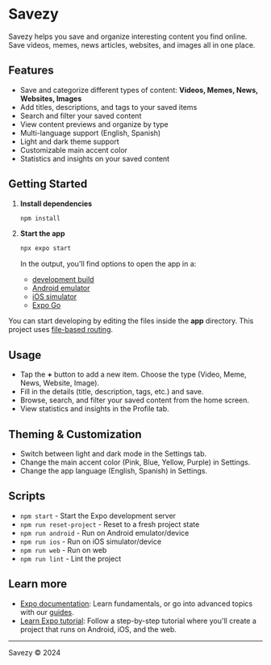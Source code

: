 # Savezy

Savezy helps you save and organize interesting content you find online. Save videos, memes, news articles, websites, and images all in one place.

## Features

- Save and categorize different types of content: **Videos, Memes, News, Websites, Images**
- Add titles, descriptions, and tags to your saved items
- Search and filter your saved content
- View content previews and organize by type
- Multi-language support (English, Spanish)
- Light and dark theme support
- Customizable main accent color
- Statistics and insights on your saved content

## Getting Started

1. **Install dependencies**

   ```bash
   npm install
   ```

2. **Start the app**

   ```bash
   npx expo start
   ```

   In the output, you'll find options to open the app in a:

   - [development build](https://docs.expo.dev/develop/development-builds/introduction/)
   - [Android emulator](https://docs.expo.dev/workflow/android-studio-emulator/)
   - [iOS simulator](https://docs.expo.dev/workflow/ios-simulator/)
   - [Expo Go](https://expo.dev/go)

You can start developing by editing the files inside the **app** directory. This project uses [file-based routing](https://docs.expo.dev/router/introduction/).

## Usage

- Tap the **+** button to add a new item. Choose the type (Video, Meme, News, Website, Image).
- Fill in the details (title, description, tags, etc.) and save.
- Browse, search, and filter your saved content from the home screen.
- View statistics and insights in the Profile tab.

## Theming & Customization

- Switch between light and dark mode in the Settings tab.
- Change the main accent color (Pink, Blue, Yellow, Purple) in Settings.
- Change the app language (English, Spanish) in Settings.

## Scripts

- `npm start` - Start the Expo development server
- `npm run reset-project` - Reset to a fresh project state
- `npm run android` - Run on Android emulator/device
- `npm run ios` - Run on iOS simulator/device
- `npm run web` - Run on web
- `npm run lint` - Lint the project

## Learn more

- [Expo documentation](https://docs.expo.dev/): Learn fundamentals, or go into advanced topics with our [guides](https://docs.expo.dev/guides).
- [Learn Expo tutorial](https://docs.expo.dev/tutorial/introduction/): Follow a step-by-step tutorial where you'll create a project that runs on Android, iOS, and the web.

---

Savezy © 2024

